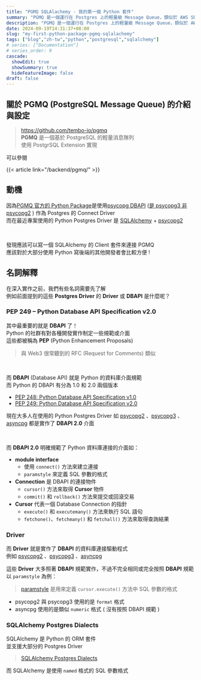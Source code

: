 ```yaml
---
title: "PGMQ SQLAlachemy - 我的第一個 Python 套件"
summary: "PGMQ 是一個運行在 Postgres 上的輕量級 Message Queue，類似於 AWS SQS 和 RSMQ。 而 pgmq-sqlalchemy 是一個 SQLAlchemy 對 PGMQ 的 Python 客戶端套件。同時也是我嘗試寫的第一個公開 python 套件！"
description: "PGMQ 是一個運行在 Postgres 上的輕量級 Message Queue，類似於 AWS SQS 和 RSMQ。 而 pgmq-sqlalchemy 是一個 SQLAlchemy 對 PGMQ 的 Python 客戶端套件。同時也是我嘗試寫的第一個公開 python 套件！"
date: 2024-09-19T14:31:37+08:00
slug: "my-first-python-package-pgmq-sqlalachemy"
tags: ["blog","zh-tw","python","postgresql","sqlalchemy"]
# series: ["Documentation"]
# series_order: 9
cascade:
  showEdit: true
  showSummary: true
  hideFeatureImage: false
draft: false
---
```


## 關於 PGMQ (PostgreSQL Message Queue)  的介紹與設定

> https://github.com/tembo-io/pgmq <br>
> **PGMQ** 是一個基於 PostgreSQL 的輕量消息隊列 <br>
> 使用 PostgrSQL Extension 實現 <br>

可以參閱

{{< article link="/backend/pgmq/" >}}

## 動機

因為[PGMQ 官方的 Python Package]()是使用[psycopg DBAPI]() ([是 psycopg3 非 psycopg2](https://www.psycopg.org/psycopg3/docs/basic/from_pg2.html) ) 作為 Postgres 的 Connect Driver <br>
而在最近專案使用的 Python Postgres Driver 是 [SQLAlchemy](https://www.sqlalchemy.org/) + [psycopg2](https://www.psycopg.org/docs/) <br>

<br>

發現應該可以寫一個 SQLAlchemy 的 Client 套件來連接 PGMQ <br>
應該對於大部分使用 Python 寫後端的其他開發者會比較方便 ! <br>

## 名詞解釋


在深入實作之前，我們有些名詞需要先了解 <br>
例如前面提到的這些 **Postgres Driver** 的 **Driver** 或 **DBAPI** 是什麼呢？ <br>

### PEP 249 – Python Database API Specification v2.0

其中最重要的就是 **DBAPI** 了！ <br>
Python 的社群有對各種開發實作制定一些規範或介面 <br>
這些都被稱為 **PEP** (Python Enhancement Proposals) <br>
> 與 Web3 很常聽到的 RFC (Request for Comments) 類似 <br>

<br>

而 **DBAPI** (Database API) 就是 Python 的資料庫介面規範 <br>
而 Python 的 DBAPI 有分為 1.0 和 2.0 兩個版本 <br>

- [PEP 248: Python Database API Specification v1.0](https://www.python.org/dev/peps/pep-0248/)
- [PEP 249: Python Database API Specification v2.0](https://www.python.org/dev/peps/pep-0249/)

現在大多人在使用的 Python Postgres Driver 如 [psycopg2](https://www.psycopg.org/docs/) 、[psycopg3](https://www.psycopg.org/psycopg3/docs/) 、[asyncpg](https://magicstack.github.io/asyncpg/current/) 都是實作了 **DBAPI 2.0** 介面 <br>

<br>

而 **DBAPI 2.0** 明確規範了 Python 資料庫連接的介面如： <br>
- **module interface**
  - 使用 `connect()` 方法來建立連接
  - `paramstyle` 來定義 SQL 參數的格式
- **Connection** 是 DBAPI 的連接物件 <br>
  - `cursor()` 方法來取得 **Cursor** 物件 <br>
  - `commit()` 和 `rollback()` 方法來提交或回滾交易 <br>
- **Cursor** 代表一個 Database Connection 的指針 <br>
  - `execute()` 和 `executemany()` 方法來執行 SQL 語句 <br>
  - `fetchone()`、`fetchmany()` 和 `fetchall()` 方法來取得查詢結果 <br>

### Driver

而 **Driver** 就是實作了 **DBAPI** 的資料庫連接驅動程式 <br>
例如 [psycopg2](https://www.psycopg.org/docs/) 、[psycopg3](https://www.psycopg.org/psycopg3/docs/) 、[asyncpg](https://magicstack.github.io/asyncpg/current/) <br>

這些 **Driver** 大多照著 **DBAPI** 規範實作，不過不完全相同或完全按照 **DBAPI** 規範 <br>
以 `paramstyle` 為例： <br>
> [paramstyle]() 是用來定義 `cursor.execute()` 方法中 SQL 參數的格式 <br>

- psycopg2 與 psycopg3 使用的是 `format` 格式
- asyncpg 使用的是類似 `numeric` 格式 ( 沒有按照 DBAPI 規範 )

### SQLAlchemy Postgres Dialects

SQLAlchemy 是 Python 的 ORM 套件 <br>
並支援大部分的 Postgres Driver <br>
> [SQLAlchemy Postgres Dialects](https://docs.sqlalchemy.org/en/20/dialects/postgresql.html) <br>

而 SQLAlchemy 是使用 `named` 格式的 SQL 參數格式 <br>
